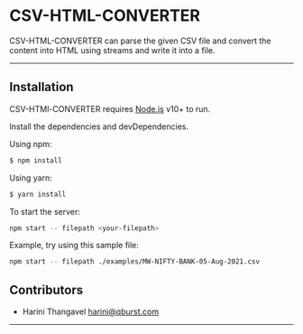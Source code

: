 # CSV-HTML-CONVERTER

CSV-HTML-CONVERTER can parse the given CSV file and convert the content into HTML using streams and write it into a file.

---

## Installation 

CSV-HTMl-CONVERTER requires [Node.js](https://nodejs.org/) v10+ to run.

Install the dependencies and devDependencies.

Using npm:
```sh
$ npm install
```
Using yarn:
```sh
$ yarn install
```
To start the server:

```sh
npm start -- filepath <your-filepath>
```
Example, try using this sample file:

```sh
npm start -- filepath ./examples/MW-NIFTY-BANK-05-Aug-2021.csv
```

## Contributors

- Harini Thangavel <harini@qburst.com>

---
